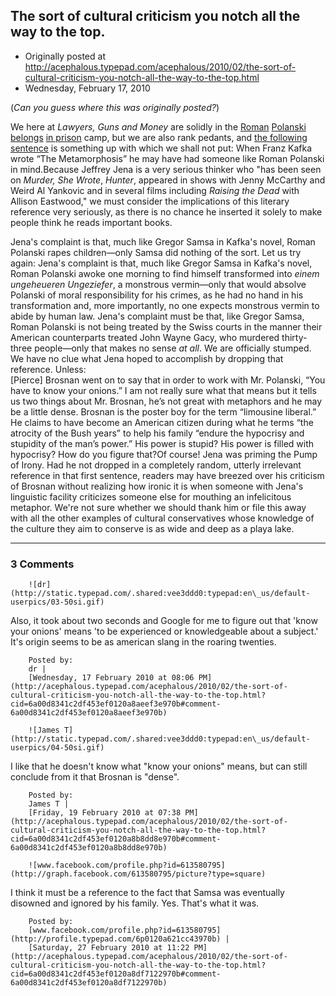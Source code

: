 ## The sort of cultural criticism you notch all the way to the top.

 * Originally posted at http://acephalous.typepad.com/acephalous/2010/02/the-sort-of-cultural-criticism-you-notch-all-the-way-to-the-top.html
 * Wednesday, February 17, 2010



(_Can you guess where this was originally posted?_)

We here at _Lawyers, Guns and Money_ are solidly in the [Roman](http://lefarkins.blogspot.com/2009/09/polanski-arrest.html) [Polanski](http://lefarkins.blogspot.com/2009/09/polanski-addenda.html) [belongs](http://lefarkins.blogspot.com/2009/09/crime-and-punishment.html) [in prison](http://lefarkins.blogspot.com/2009/09/one-last-thing.html) camp, but we are also rank pedants, and [the following sentence](http://bighollywood.breitbart.com/jjena/2010/02/16/hire-me-roman-beautiful-people-gush-over-pedophile-director/) is something up with which we shall not put:
When Franz Kafka wrote “The Metamorphosis” he may have had someone like Roman Polanski in mind.Because Jeffrey Jena is a very serious thinker who "has been seen on _Murder, She Wrote_, _Hunter_, appeared in shows with Jenny McCarthy and Weird Al Yankovic and in several films including _Raising the Dead_
with Allison Eastwood," we must consider the implications of this
literary reference very seriously, as there is no chance he inserted it
solely to make people think he reads important books.  

Jena's
complaint is that, much like Gregor Samsa in Kafka's novel, Roman
Polanski rapes children—only Samsa did nothing of the sort. Let us try
again: Jena's complaint is that, much like Gregor Samsa in Kafka's
novel, Roman Polanski awoke one morning to find himself transformed into _einem ungeheueren Ungeziefer_,
a monstrous vermin—only that would absolve Polanski of moral
responsibility for his crimes, as he had no hand in his transformation
and, more importantly, no one expects monstrous vermin to abide by
human law. Jena's complaint must be that, like Gregor Samsa, Roman
Polanski is not being treated by the Swiss courts in the manner their
American counterparts treated John Wayne Gacy, who murdered
thirty-three people—only that makes no sense _at all_. We are officially stumped. We have no clue what Jena hoped to accomplish by dropping that reference. Unless:  
[Pierce]
Brosnan went on to say that in order to work with Mr. Polanski, “You
have to know your onions.” I am not really sure what that means but it
tells us two things about Mr. Brosnan, he’s not great with metaphors
and he may be a little dense. Brosnan is the poster boy for the term
“limousine liberal.” He claims to have become an American citizen
during what he terms “the atrocity of the Bush years” to help his
family “endure the hypocrisy and stupidity of the man’s power.” His
power is stupid? His power is filled with hypocrisy? How do you figure
that?Of course! Jena was priming the Pump of Irony. Had he
not dropped in a completely random, utterly irrelevant reference in
that first sentence, readers may have breezed over his criticism of
Brosnan without realizing how ironic it is when someone with Jena's
linguistic facility criticizes someone else for mouthing an
infelicitous metaphor. We're not sure whether we should thank him or
file this away with all the other examples of cultural conservatives
whose knowledge of the culture they aim to conserve is as wide and deep
as a playa lake.
		

* * *

### 3 Comments 

		

                
[]()

	

		![dr](http://static.typepad.com/.shared:vee3ddd0:typepad:en\_us/default-userpics/03-50si.gif)
	

	

		

Also, it took about two seconds and Google for me to figure out that 'know your onions' means 'to be experienced or knowledgeable about a subject.'  It's origin seems to be as american slang in the roaring twenties.

	

		Posted by:
		dr |
		[Wednesday, 17 February 2010 at 08:06 PM](http://acephalous.typepad.com/acephalous/2010/02/the-sort-of-cultural-criticism-you-notch-all-the-way-to-the-top.html?cid=6a00d8341c2df453ef0120a8aeef3e970b#comment-6a00d8341c2df453ef0120a8aeef3e970b)

[]()

	

		![James T](http://static.typepad.com/.shared:vee3ddd0:typepad:en\_us/default-userpics/04-50si.gif)
	

	

		

I like that he doesn't know what "know your onions" means, but can still conclude from it that Brosnan is "dense".

	

		Posted by:
		James T |
		[Friday, 19 February 2010 at 07:38 PM](http://acephalous.typepad.com/acephalous/2010/02/the-sort-of-cultural-criticism-you-notch-all-the-way-to-the-top.html?cid=6a00d8341c2df453ef0120a8b8dd8e970b#comment-6a00d8341c2df453ef0120a8b8dd8e970b)

[]()

	

		![www.facebook.com/profile.php?id=613580795](http://graph.facebook.com/613580795/picture?type=square)
	

	

		

I think it must be a reference to the fact that Samsa was eventually disowned and ignored by his family. Yes. That's what it was.

	

		Posted by:
		[www.facebook.com/profile.php?id=613580795](http://profile.typepad.com/6p0120a621cc43970b) |
		[Saturday, 27 February 2010 at 11:22 PM](http://acephalous.typepad.com/acephalous/2010/02/the-sort-of-cultural-criticism-you-notch-all-the-way-to-the-top.html?cid=6a00d8341c2df453ef0120a8df7122970b#comment-6a00d8341c2df453ef0120a8df7122970b)

		

        